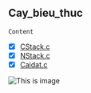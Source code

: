 ## Cay_bieu_thuc


`Content`
- [x] [CStack.c](https://github.com/phamvlap/Cay_bieu_thuc/blob/master/CStack.c)
- [x] [NStack.c](https://github.com/phamvlap/Cay_bieu_thuc/blob/master/NStack.c)
- [x] [Caidat.c](https://github.com/phamvlap/Cay_bieu_thuc/blob/master/CaiDat.c)

![This is image](https://www.bleepstatic.com/content/hl-images/2022/04/08/GitHub___headpic.jpg?rand=935937499)
